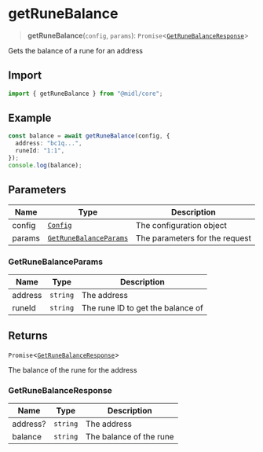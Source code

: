 # getRuneBalance

> **getRuneBalance**(`config`, `params`): `Promise`\<[`GetRuneBalanceResponse`](#getrunebalanceresponse)\>

Gets the balance of a rune for an address

## Import

```ts
import { getRuneBalance } from "@midl/core";
```

## Example

```ts
const balance = await getRuneBalance(config, {
  address: "bc1q...",
  runeId: "1:1",
});
console.log(balance);
```

## Parameters

| Name   | Type                                                            | Description                    |
| ------ | --------------------------------------------------------------- | ------------------------------ |
| config | [`Config`](../configuration.md#creating-a-configuration-object) | The configuration object       |
| params | [`GetRuneBalanceParams`](#getrunebalanceparams)                 | The parameters for the request |

### GetRuneBalanceParams

| Name    | Type     | Description                       |
| ------- | -------- | --------------------------------- |
| address | `string` | The address                       |
| runeId  | `string` | The rune ID to get the balance of |

## Returns

`Promise`\<[`GetRuneBalanceResponse`](#getrunebalanceresponse)\>

The balance of the rune for the address

### GetRuneBalanceResponse

| Name     | Type     | Description             |
| -------- | -------- | ----------------------- |
| address? | `string` | The address             |
| balance  | `string` | The balance of the rune |
